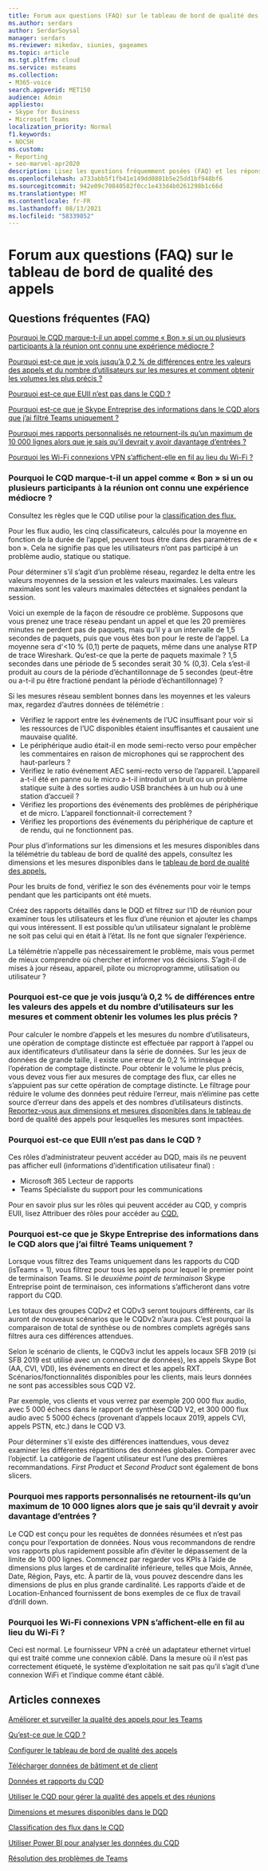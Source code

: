 ```yaml
---
title: Forum aux questions (FAQ) sur le tableau de bord de qualité des appels
ms.author: serdars
author: SerdarSoysal
manager: serdars
ms.reviewer: mikedav, siunies, gageames
ms.topic: article
ms.tgt.pltfrm: cloud
ms.service: msteams
ms.collection:
- M365-voice
search.appverid: MET150
audience: Admin
appliesto:
- Skype for Business
- Microsoft Teams
localization_priority: Normal
f1.keywords:
- NOCSH
ms.custom:
- Reporting
- seo-marvel-apr2020
description: Lisez les questions fréquemment posées (FAQ) et les réponses sur Microsoft Teams tableau de bord de qualité des appels.
ms.openlocfilehash: a733abb5f1fb41e149dd0801b5e25dd1bf948bf6
ms.sourcegitcommit: 942e09c70840582f0cc1e433d4b0261298b1c66d
ms.translationtype: MT
ms.contentlocale: fr-FR
ms.lasthandoff: 08/13/2021
ms.locfileid: "58339852"
---
```

# <a name="call-quality-dashboard-cqd-frequently-asked-questions-faq"></a>Forum aux questions (FAQ) sur le tableau de bord de qualité des appels

## <a name="frequently-asked-questions"></a>Questions fréquentes (FAQ)

[Pourquoi le CQD marque-t-il un appel comme « Bon » si un ou plusieurs participants à la réunion ont connu une expérience médiocre ?](#why-does-cqd-mark-a-call-as-good-if-one-or-more-meeting-participants-had-a-poor-experience)

[Pourquoi est-ce que je vois jusqu’à 0,2 % de différences entre les valeurs des appels et du nombre d’utilisateurs sur les mesures et comment obtenir les volumes les plus précis ? ](#why-do-i-see-up-to-02-difference-in-call-and-user-count-values-on-measures-and-how-to-get-most-accurate-volumes)

[Pourquoi est-ce que EUII n’est pas dans le CQD ?](#why-cant-i-see-euii-in-cqd)

[Pourquoi est-ce que je Skype Entreprise des informations dans le CQD alors que j’ai filtré Teams uniquement ?](#why-am-i-seeing-skype-for-business-information-in-cqd-when-ive-filtered-for-teams-only)

[Pourquoi mes rapports personnalisés ne retournent-ils qu’un maximum de 10 000 lignes alors que je sais qu’il devrait y avoir davantage d’entrées ?](#why-do-my-custom-reports-only-return-a-maximum-of-10000-rows-when-i-know-there-should-be-more-entries)

[Pourquoi les Wi-Fi connexions VPN s’affichent-elle en fil au lieu du Wi-Fi ?](#why-do-wi-fi-vpn-connections-show-as-wired-instead-of-wi-fi)

### <a name="why-does-cqd-mark-a-call-as-good-if-one-or-more-meeting-participants-had-a-poor-experience"></a>Pourquoi le CQD marque-t-il un appel comme « Bon » si un ou plusieurs participants à la réunion ont connu une expérience médiocre ?

Consultez les règles que le CQD utilise pour la [classification des flux.](stream-classification-in-call-quality-dashboard.md)
 
Pour les flux audio, les cinq classificateurs, calculés pour la moyenne en fonction de la durée de l’appel, peuvent tous être dans des paramètres de « bon ». Cela ne signifie pas que les utilisateurs n’ont pas participé à un problème audio, statique ou statique. 

Pour déterminer s’il s’agit d’un problème réseau, regardez le delta entre les valeurs moyennes de la session et les valeurs maximales. Les valeurs maximales sont les valeurs maximales détectées et signalées pendant la session.
 
Voici un exemple de la façon de résoudre ce problème. Supposons que vous prenez une trace réseau pendant un appel et que les 20 premières minutes ne perdent pas de paquets, mais qu’il y a un intervalle de 1,5 secondes de paquets, puis que vous êtes bon pour le reste de l’appel. La moyenne sera d'<10 % (0,1) perte de paquets, même dans une analyse RTP de trace Wireshark. Qu’est-ce que la perte de paquets maximale ? 1,5 secondes dans une période de 5 secondes serait 30 % (0,3). Cela s’est-il produit au cours de la période d’échantillonnage de 5 secondes (peut-être ou a-t-il pu être fractioné pendant la période d’échantillonnage) ?
 
Si les mesures réseau semblent bonnes dans les moyennes et les valeurs max, regardez d’autres données de télémétrie : 
- Vérifiez le rapport entre les événements de l’UC insuffisant pour voir si les ressources de l’UC disponibles étaient insuffisantes et causaient une mauvaise qualité. 
- Le périphérique audio était-il en mode semi-recto verso pour empêcher les commentaires en raison de microphones qui se rapprochent des haut-parleurs ? 
- Vérifiez le ratio événement AEC semi-recto verso de l’appareil. L’appareil a-t-il été en panne ou le micro a-t-il introduit un bruit ou un problème statique suite à des sorties audio USB branchées à un hub ou à une station d’accueil ?  
- Vérifiez les proportions des événements des problèmes de périphérique et de micro. L’appareil fonctionnait-il correctement ?  
- Vérifiez les proportions des événements du périphérique de capture et de rendu, qui ne fonctionnent pas.


Pour plus d’informations sur les dimensions et les mesures disponibles dans la télémétrie du tableau de bord de qualité des appels, consultez les dimensions et les mesures disponibles dans le [tableau de bord de qualité des appels.](dimensions-and-measures-available-in-call-quality-dashboard.md)

Pour les bruits de fond, vérifiez le son des événements pour voir le temps pendant que les participants ont été muets.
 
Créez des rapports détaillés dans le DQD et filtrez sur l’ID de réunion pour examiner tous les utilisateurs et les flux d’une réunion et ajouter les champs qui vous intéressent. Il est possible qu’un utilisateur signalant le problème ne soit pas celui qui en était à l’état. Ils ne font que signaler l’expérience.
 
La télémétrie n’appelle pas nécessairement le problème, mais vous permet de mieux comprendre où chercher et informer vos décisions. S’agit-il de mises à jour réseau, appareil, pilote ou microprogramme, utilisation ou utilisateur ?

### <a name="why-do-i-see-up-to-02-difference-in-call-and-user-count-values-on-measures-and-how-to-get-most-accurate-volumes"></a>Pourquoi est-ce que je vois jusqu’à 0,2 % de différences entre les valeurs des appels et du nombre d’utilisateurs sur les mesures et comment obtenir les volumes les plus précis ? 

Pour calculer le nombre d’appels et les mesures du nombre d’utilisateurs, une opération de comptage distincte est effectuée par rapport à l’appel ou aux identificateurs d’utilisateur dans la série de données. Sur les jeux de données de grande taille, il existe une erreur de 0,2 % intrinsèque à l’opération de comptage distincte. Pour obtenir le volume le plus précis, vous devez vous fier aux mesures de comptage des flux, car elles ne s’appuient pas sur cette opération de comptage distincte. Le filtrage pour réduire le volume des données peut réduire l’erreur, mais n’élimine pas cette source d’erreur dans des appels et des nombres d’utilisateurs distincts. [Reportez-vous aux dimensions et mesures disponibles dans le tableau de](dimensions-and-measures-available-in-call-quality-dashboard.md) bord de qualité des appels pour lesquelles les mesures sont impactées.

  
### <a name="why-cant-i-see-euii-in-cqd"></a>Pourquoi est-ce que EUII n’est pas dans le CQD ?

Ces rôles d’administrateur peuvent accéder au DQD, mais ils ne peuvent pas afficher euII (informations d’identification utilisateur final) :

- Microsoft 365 Lecteur de rapports
- Teams Spécialiste du support pour les communications

Pour en savoir plus sur les rôles qui peuvent accéder au CQD, y compris EUII, lisez Attribuer des rôles pour accéder au [CQD.](turning-on-and-using-call-quality-dashboard.md#assign-admin-roles-for-access-to-cqd)

### <a name="why-am-i-seeing-skype-for-business-information-in-cqd-when-ive-filtered-for-teams-only"></a>Pourquoi est-ce que je Skype Entreprise des informations dans le CQD alors que j’ai filtré Teams uniquement ?

Lorsque vous filtrez des Teams uniquement dans les rapports du CQD (isTeams =  1), vous filtrez pour tous les appels pour lequel le premier point de terminaison Teams. Si le *deuxième point de terminaison* Skype Entreprise point de terminaison, ces informations s’afficheront dans votre rapport du CQD.

Les totaux des groupes CQDv2 et CQDv3 seront toujours différents, car ils auront de nouveaux scénarios que le CQDv2 n’aura pas. C’est pourquoi la comparaison de total de synthèse ou de nombres complets agrégés sans filtres aura ces différences attendues.  

Selon le scénario de clients, le CQDv3 inclut les appels locaux SFB 2019 (si SFB 2019 est utilisé avec un connecteur de données), les appels Skype Bot (AA, CVI, VDI), les événements en direct et les appels RXT. Scénarios/fonctionnalités disponibles pour les clients, mais leurs données ne sont pas accessibles sous CQD V2.

Par exemple, vos clients et vous verrez par exemple 200 000 flux audio, avec 5 000 échecs dans le rapport de synthèse CQD V2, et 300 000 flux audio avec 5 5000 échecs (provenant d’appels locaux 2019, appels CVI, appels PSTN, etc.) dans le CQD V3.

Pour déterminer s’il existe des différences inattendues, vous devez examiner les différentes répartitions des données globales.  Comparer avec l’objectif.  La catégorie de l’agent utilisateur est l’une des premières recommandations.  *First Product* et *Second Product* sont également de bons slicers.  

### <a name="why-do-my-custom-reports-only-return-a-maximum-of-10000-rows-when-i-know-there-should-be-more-entries"></a>Pourquoi mes rapports personnalisés ne retournent-ils qu’un maximum de 10 000 lignes alors que je sais qu’il devrait y avoir davantage d’entrées ?

Le CQD est conçu pour les requêtes de données résumées et n’est pas conçu pour l’exportation de données. Nous vous recommandons de rendre vos rapports plus rapidement possible afin d’éviter le dépassement de la limite de 10 000 lignes. Commencez par regarder vos KPIs à l’aide de dimensions plus larges et de cardinalité inférieure, telles que Mois, Année, Date, Région, Pays, etc. À partir de là, vous pouvez descendre dans les dimensions de plus en plus grande cardinalité. Les rapports d’aide et de Location-Enhanced fournissent de bons exemples de ce flux de travail d’drill down.

### <a name="why-do-wi-fi-vpn-connections-show-as-wired-instead-of-wi-fi"></a>Pourquoi les Wi-Fi connexions VPN s’affichent-elle en fil au lieu du Wi-Fi ?

Ceci est normal. Le fournisseur VPN a créé un adaptateur ethernet virtuel qui est traité comme une connexion câblé. Dans la mesure où il n’est pas correctement étiqueté, le système d’exploitation ne sait pas qu’il s’agit d’une connexion WiFi et l’indique comme étant câblé.

## <a name="related-articles"></a>Articles connexes

[Améliorer et surveiller la qualité des appels pour les Teams](monitor-call-quality-qos.md)

[Qu’est-ce que le CQD ?](CQD-what-is-call-quality-dashboard.md)

[Configurer le tableau de bord de qualité des appels](turning-on-and-using-call-quality-dashboard.md)

[Télécharger données de bâtiment et de client](CQD-upload-tenant-building-data.md)

[Données et rapports du CQD](CQD-data-and-reports.md)

[Utiliser le CQD pour gérer la qualité des appels et des réunions](quality-of-experience-review-guide.md)

[Dimensions et mesures disponibles dans le DQD](dimensions-and-measures-available-in-call-quality-dashboard.md)

[Classification des flux dans le CQD](stream-classification-in-call-quality-dashboard.md)

[Utiliser Power BI pour analyser les données du CQD](CQD-Power-BI-query-templates.md)

[Résolution des problèmes de Teams](/MicrosoftTeams/troubleshoot/teams)
